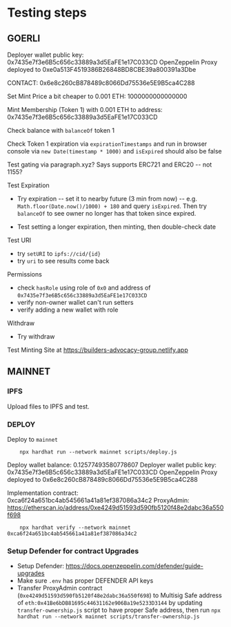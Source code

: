 # Testing steps

## GOERLI

Deployer wallet public key: 0x7435e7f3e6B5c656c33889a3d5EaFE1e17C033CD
OpenZeppelin Proxy deployed to 0xe0a513F4519386B26848BD8CBE39a800391a3Dbe

CONTACT: 0x6e8c260cB878489c8066Dd75536e5E9B5ca4C288

Set Mint Price a bit cheaper to 0.001 ETH: 1000000000000000

Mint Membership (Token 1) with 0.001 ETH to address: 0x7435e7f3e6B5c656c33889a3d5EaFE1e17C033CD

Check balance with `balanceOf` token 1

Check Token 1 expiration via `expirationTimestamps` and run in browser console via `new Date(timestamp * 1000)` and `isExpired` should also be false

Test gating via paragraph.xyz? Says supports ERC721 and ERC20 -- not 1155?

Test Expiration

-   Try expiration -- set it to nearby future (3 min from now) -- e.g. `Math.floor(Date.now()/1000) + 180` and query `isExpired`. Then try `balanceOf` to see owner no longer has that token since expired.

-   Test setting a longer expiration, then minting, then double-check date

Test URI

-   try `setURI` to `ipfs://cid/{id}`
-   try `uri` to see results come back

Permissions

-   check `hasRole` using role of `0x0` and address of `0x7435e7f3e6B5c656c33889a3d5EaFE1e17C033CD`
-   verify non-owner wallet can't run setters
-   verify adding a new wallet with role

Withdraw

-   Try withdraw

Test Minting Site at https://builders-advocacy-group.netlify.app

## MAINNET

### IPFS

Upload files to IPFS and test.

### DEPLOY

Deploy to `mainnet`

        npx hardhat run --network mainnet scripts/deploy.js

Deploy wallet balance: 0.12577493580778607
Deployer wallet public key: 0x7435e7f3e6B5c656c33889a3d5EaFE1e17C033CD
OpenZeppelin Proxy deployed to 0x6e8c260cB878489c8066Dd75536e5E9B5ca4C288

Implementation contract: 0xca6f24a651bc4ab545661a41a81ef387086a34c2
ProxyAdmin: https://etherscan.io/address/0xe4249d51593d590fb5120f48e2dabc36a550f698

        npx hardhat verify --network mainnet 0xca6f24a651bc4ab545661a41a81ef387086a34c2

### Setup Defender for contract Upgrades

-   Setup Defender: https://docs.openzeppelin.com/defender/guide-upgrades
-   Make sure `.env` has proper DEFENDER API keys
-   Transfer ProxyAdmin contract (`0xe4249d51593d590fb5120f48e2dabc36a550f698`) to Multisig Safe address of `eth:0x41Be6bDB81695c44631162e906Ba19e5233D3144` by updating `transfer-ownership.js` script to have proper Safe address, then run `npx hardhat run --network mainnet scripts/transfer-ownership.js`
